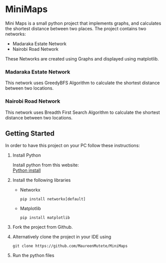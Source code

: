 # MiniMaps

Mini Maps is a small python project that implements graphs, and calculates the shortest distance between two places.
The project contains two networks: 
- Madaraka Estate Network
- Nairobi Road Network

These Networks are created using Graphs and displayed using matplotlib.

  ### Madaraka Estate Network
  This network uses GreedyBFS Algorithm to calculate the shortest distance between two locations. 

  ### Nairobi Road Network
  This network uses Breadth First Search Algorithm to calculate the shortest distance between two locations. 

## Getting Started

In order to have this project on your PC follow these instructions:

 1. Install Python
    
     Install python from this website:  
    [Python install](https://www.python.org/downloads/)

2. Install the following libraries
   
    - Networkx
      ```
      pip install networkx[default]

       ```
    - Matplotlib
      ```
      pip install matplotlib
      
      ```

  3. Fork the project from Github.
     
  4. Alternatively clone the project in your IDE using
     ```
     git clone https://github.com/MaureenMutete/MiniMaps
     ```
 5. Run the python files    

